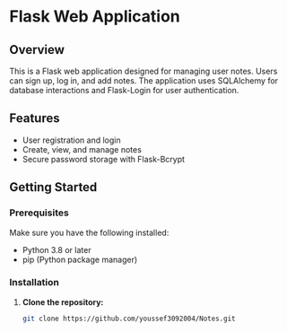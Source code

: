 # Flask Web Application

## Overview

This is a Flask web application designed for managing user notes. Users can sign up, log in, and add notes. The application uses SQLAlchemy for database interactions and Flask-Login for user authentication.

## Features

- User registration and login
- Create, view, and manage notes
- Secure password storage with Flask-Bcrypt

## Getting Started

### Prerequisites

Make sure you have the following installed:
- Python 3.8 or later
- pip (Python package manager)

### Installation

1. **Clone the repository:**

   ```bash
   git clone https://github.com/youssef3092004/Notes.git

